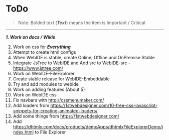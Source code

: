 # ToDo

>Note: Bolded text (***Text***) means the item is Important / Critical

---

***1. Work on docs / Wikis***

2. Work on css for ***Everything***
3. Attempt to create html configs
4. When WebIDE is stable, create Online, Offline and OnPremise Stable
5. Integrate JsTree to WebIDE and Add src to WebIDE-src - https://www.jstree.com/
6. Work on WebIDE-FileExplorer
7. Create stable release for WebIDE-Embeddable
8. Try and add modules to webide
9. Work on adding features (About 5)
10. Work on WebIDE css
11. Fix navbars with http://cssmenumaker.com/
12. Add loaders from https://1stwebdesigner.com/10-free-css-javascript-snippets-for-creating-animated-loaders/
13. Add some things from https://1stwebdesigner.com/
14. Add https://dhtmlx.com/docs/products/demoApps/dhtmlxFileExplorerDemo/index.html to File Explorer
